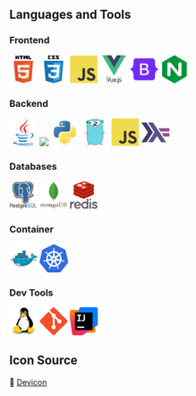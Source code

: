 ## Languages and Tools

### Frontend
<code><img height="50" src="https://raw.githubusercontent.com/devicons/devicon/master/icons/html5/html5-original-wordmark.svg" /></code>
<code><img height="50" src="https://raw.githubusercontent.com/devicons/devicon/master/icons/css3/css3-original-wordmark.svg" /></code>
<code><img height="50" src="https://raw.githubusercontent.com/devicons/devicon/master/icons/javascript/javascript-original.svg" /></code>
<code><img height="50" src="https://raw.githubusercontent.com/devicons/devicon/master/icons/vuejs/vuejs-original-wordmark.svg" /></code>
<code><img height="50" src="https://raw.githubusercontent.com/devicons/devicon/master/icons/bootstrap/bootstrap-plain.svg" /></code>
<code><img height="50" src="https://raw.githubusercontent.com/devicons/devicon/master/icons/nginx/nginx-original.svg" /></code>

### Backend
<code><img height="50" src="https://raw.githubusercontent.com/devicons/devicon/master/icons/java/java-original.svg" /></code>
<code><img height="50" src="https://cdn.worldvectorlogo.com/logos/spring-3.svg" /></code>
<code><img height="50" src="https://raw.githubusercontent.com/devicons/devicon/master/icons/python/python-original.svg" /></code>
<code><img height="50" src="https://raw.githubusercontent.com/devicons/devicon/master/icons/go/go-original.svg" /></code>
<code><img height="50" src="https://raw.githubusercontent.com/devicons/devicon/master/icons/javascript/javascript-original.svg" /></code>
<code><img height="50" src="https://raw.githubusercontent.com/devicons/devicon/master/haskell/haskell-original.svg" /></code>

### Databases
<code><img height="50" src="https://raw.githubusercontent.com/devicons/devicon/master/icons/postgresql/postgresql-original-wordmark.svg" /></code>
<code><img height="50" src="https://raw.githubusercontent.com/devicons/devicon/master/icons/mongodb/mongodb-original-wordmark.svg" /></code>
<code><img height="50" src="https://raw.githubusercontent.com/devicons/devicon/master/icons/redis/redis-original-wordmark.svg" /></code>

### Container
<code><img height="50" src="https://raw.githubusercontent.com/devicons/devicon/master/icons/docker/docker-original.svg" /></code>
<code><img height="50" src="https://raw.githubusercontent.com/kubernetes/kubernetes/master/logo/logo.svg" /></code>


### Dev Tools
<code><img height="50" src="https://raw.githubusercontent.com/devicons/devicon/master/icons/linux/linux-original.svg" /></code>
<code><img height="50" src="https://raw.githubusercontent.com/devicons/devicon/master/icons/git/git-original.svg" /></code>
<code><img height="50" src="https://raw.githubusercontent.com/devicons/devicon/master/icons/intellij/intellij-original.svg" /></code>


## Icon Source
 :art: [Devicon](https://github.com/devicons/devicon)
